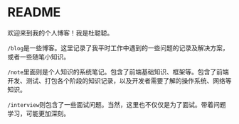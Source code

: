 # README

欢迎来到我的个人博客！我是杜聪聪。

`/blog`是一些博客。这里记录了我平时工作中遇到的一些问题的记录及解决方案，或者一些随笔小知识。

`/note`里面则是个人知识的系统笔记。包含了前端基础知识、框架等。包含了前端开发、测试、打包各个阶段的知识记录，以及开发者需要了解的操作系统、网络等知识。

`/interview`则包含了一些面试问题。当然，这里也不仅仅是为了面试。带着问题学习，可能更加深刻。


